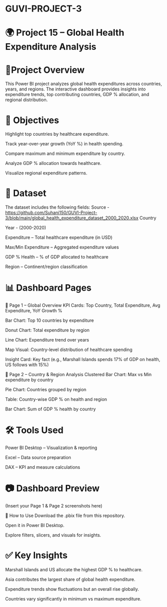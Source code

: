# GUVI-PROJECT-3
# 🌍 Project 15 – Global Health Expenditure Analysis
# 📌Project Overview

This Power BI project analyzes global health expenditures across countries, years, and regions. The interactive dashboard provides insights into expenditure trends, top contributing countries, GDP % allocation, and regional distribution.

# 🎯 Objectives
Highlight top countries by healthcare expenditure.

Track year-over-year growth (YoY %) in health spending.

Compare maximum and minimum expenditure by country.

Analyze GDP % allocation towards healthcare.

Visualize regional expenditure patterns.

# 📂 Dataset
The dataset includes the following fields:
Source - https://github.com/Suhani150/GUVI-Project-3/blob/main/global_health_expenditure_dataset_2000_2020.xlsx
Country 

Year - (2000-2020)

Expenditure – Total healthcare expenditure (in USD)

Max/Min Expenditure – Aggregated expenditure values

GDP % Health – % of GDP allocated to healthcare

Region – Continent/region classification

# 📊 Dashboard Pages
🔹 Page 1 – Global Overview
KPI Cards: Top Country, Total Expenditure, Avg Expenditure, YoY Growth %

Bar Chart: Top 10 countries by expenditure

Donut Chart: Total expenditure by region

Line Chart: Expenditure trend over years

Map Visual: Country-level distribution of healthcare spending

Insight Card: Key fact (e.g., Marshall Islands spends 17% of GDP on health, US follows with 15%)

🔹 Page 2 – Country & Region Analysis
Clustered Bar Chart: Max vs Min expenditure by country

Pie Chart: Countries grouped by region

Table: Country-wise GDP % on health and region

Bar Chart: Sum of GDP % health by country

# 🛠 Tools Used
Power BI Desktop – Visualization & reporting

Excel – Data source preparation

DAX – KPI and measure calculations

# 📷 Dashboard Preview
(Insert your Page 1 & Page 2 screenshots here)

🚀 How to Use
Download the .pbix file from this repository.

Open it in Power BI Desktop.

Explore filters, slicers, and visuals for insights.

# ✅ Key Insights
Marshall Islands and US allocate the highest GDP % to healthcare.

Asia contributes the largest share of global health expenditure.

Expenditure trends show fluctuations but an overall rise globally.

Countries vary significantly in minimum vs maximum expenditure.
